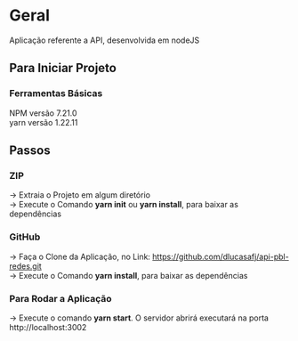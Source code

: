 # Geral
Aplicação referente a API, desenvolvida em nodeJS 

## Para Iniciar Projeto

### Ferramentas Básicas

NPM versão 7.21.0 \
yarn versão 1.22.11 


## Passos

### ZIP
-> Extraia o Projeto em algum diretório \
-> Execute o Comando <b>yarn init</b> ou <b>yarn install</b>, para baixar as dependências

### GitHub
-> Faça o Clone da Aplicação, no Link: https://github.com/dlucasafj/api-pbl-redes.git \
-> Execute o Comando <b>yarn install</b>, para baixar as dependências


### Para Rodar a Aplicação

-> Execute o comando <b>yarn start</b>. O servidor abrirá executará na porta http://localhost:3002

